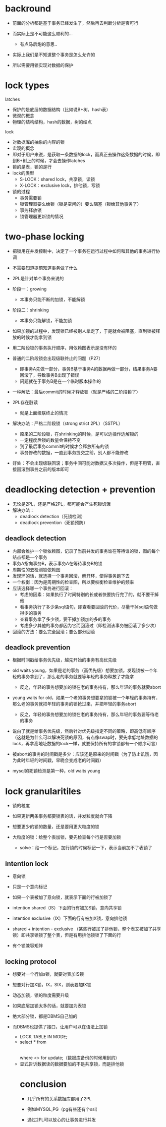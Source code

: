 # backround

- 前面的分析都是基于事务已经发生了，然后再去判断分析是否可行
- 而实际上是不可能这么顺利的...
  - 有点马后炮的意思..

- 实际上我们是不知道整个事务是怎么允许的
- 所以需要用锁实现对数据的保护







# lock types

latches

- 保护的是底层的数据结构（比如说B+树，hash表）
- 微观的概念
- 物理的结构结构，hash的数据，树的结点



lock

- 对数据库的抽象的内容的锁
- 宏观的概念
- 即对于用户来说，是获取一条数据的lock，而真正去操作这条数据的时候，即到B+树上的时候，才会去操作latches
- 锁的是表，锁的是行
- lock的类型
  - S-LOCK：shared lock，共享锁，读锁
  - X-LOCK：exclusive lock，排他锁，写锁
- 锁的过程
  - 事务需要锁
  - 锁管理器要么给锁（锁是空闲的）要么阻塞（锁给其他事务了）
  - 事务释放锁
  - 锁管理器更新锁的情况





# two-phase locking

- 把锁用在并发控制中，决定了一个事务在运行过程中如何和其他的事务进行协调
- 不需要知道提前知道事务做了什么
- 2PL是针对单个事务来说的
- 阶段一：growing
  - 本事务只能不断的加锁，不能解锁
- 阶段二：shrinking
  - 本事务只能解锁，不能加锁
- 如果加锁的过程中，发现锁已经被别人拿走了，于是就会被阻塞，直到锁被释放的时候才能拿到锁
- 用二阶段锁的事务执行顺序，用依赖图表示是没有环的
- 普通的二阶段锁会出现级联终止的问题（P27）
  - 即事务A先做一部分，事务B基于事务A的数据再做一部分，结果事务A要回滚了，导致事务B出现了错误
  - 问题就在于事务B是在一个临时版本操作的
- 一种解法：最后commit的时候才释放锁（就是严格的二阶段锁了）



- 2PL存在脏读
  - 就是上面级联终止的情况
- 解决办法：严格二阶段锁（strong strict 2PL）（SSTPL）
  - 原来的二阶段锁，在shrinking的时候，是可以边操作边解锁的
  - 一定程度后锁的数量会保持不变
  - 到了最后事务commit的时候才会释放所有的锁
  - 事务修改的数据，一直到事务提交之前，别人都不能修改
- 好处：不会出现级联回滚；事务中间可能对数据又多次操作，但是不用管，直接回滚到事务之前的版本即可







# deadlocking detection + prevention

- 无论是2PL，还是严格2PL，都可能会产生死锁饥饿
- 解决办法：
  - deadlock detection（死锁检测）
  - deadlock prevention（死锁预防）



## deadlock detection

- 内部会维护一个锁依赖图，记录了当前并发的事务谁在等待谁的锁，图的每个结点都是一个事务
- 事务A指向事务B，表示事务A在等待事务B的锁
- 周期性的去检测锁依赖图
- 发现环的话，就选择一个事务回滚，解开环，使得事务跑下去
- 一个权衡：因为是周期性的检查图，所以要权衡检查维护的频率
- 应该选择哪一个事务进行回滚：
  - 考虑的因素：如果执行了时间特别的长或者快要执行完了的，就不要干掉他
  - 看事务执行了多少条sql语句，即查看要回滚的代价，尽量干掉sql语句做得少的事务
  - 查看事务拿了多少锁，要干掉加锁加的多的事务
  - 考虑多少其他的事务都因为它而回滚过（即检测该事务被回滚了多少次）
- 回滚的方法：要么完全回滚；要么部分回滚



## deadlock prevention

- 根据时间戳给事务优先级，越先开始的事务有高优先级
- old waits young，如果是老的事务（高优先级）想要加锁，发现锁被一个年轻的事务拿到了，那么老的事务就要等年轻的事务释放了才能拿
  - 反之，年轻的事务想要加的锁在老的事务持有，那么年轻的事务就要abort
- young waits for old，如果一个老的事务想要拿的锁被一个年轻的事务持有，那么老的事务就把年轻的事务的锁抢过来，并把年轻的事务abort
  - 反之，年轻的事务想要加的锁在老的事务持有，那么年轻的事务要等待老的事务

- 说白了就是给事务优先级，然后针对优先级指定不同的策略，即高低有顺序（这就是为什么可以解决死锁的原因，有点像swap时，要先拿低地址数据的lock，再拿高地址数据的lock一样，就要保持所有的拿锁都有一个顺序可言）
- 被abort的事务的时间戳是多少：应该还是原来的时间戳（为了防止饥饿，因为此时年轻的时间戳，早晚会变成老的时间戳）
- mysql的死锁检测是第一种，old waits young





# lock granularitiles

- 锁的粒度

- 如果更新两条事务都要锁表的话，并发粒度就会下降
- 想要更少的锁的数量，还是要用更大粒度的锁
- 大粒度的锁：给整个表加锁，要先检查每个行是否要加锁
  - solve：给一个标记，加行锁的时候标记一下，表示当前加不了表锁了



## intention lock

- 意向锁

- 只是一个意向标记
- 如果一个表被加了意向锁，就表示下面的行被加锁了
- intention shared（IS）下面的行有被加S锁，意向共享锁
- intention exclusive（IX）下面的行有被加X锁，意向排他锁
- shared + intention -  exclusive （某些行被加了排他锁，整个表又被加了共享锁）即共享锁锁了整个表，但是有用排他锁锁了下面的行
- 有个锁兼容矩阵



## locking protocol

- 想要对一个行加s锁，就要对表加IS锁
- 想要对行加X锁，IX，SIX，则表要加IX锁



- 动态加锁，锁的粒度需要升级
- 如果底层加锁太多的话，就要加为表锁



- 绝大部分锁，都是DBMS自己加的
- 而DBMS也提供了接口，让用户可以在语法上加锁
  - LOCK TABLE <table> IN <mode> MODE;
  - select * from <table> where <> for update;（数据库备份的时候用到的）
  - 显式告诉数据读的数据要加的不是共享锁，而是排他锁





# conclusion

- 几乎所有的关系数据库都用了2PL
- 例如MYSQL,PG（pg有些还有个ssi）

- 通过2PL可以放心的让事务进行并发